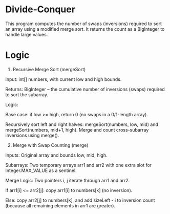 # Divide-Conquer
This program computes the number of swaps (inversions) required to sort an array using a modified merge sort. It returns the count as a BigInteger to handle large values.

# Logic
1. Recursive Merge Sort (mergeSort)

Input: int[] numbers, with current low and high bounds.

Returns: BigInteger – the cumulative number of inversions (swaps) required to sort the subarray.

Logic:

Base case: if low >= high, return 0 (no swaps in a 0/1-length array).

Recursively sort left and right halves: mergeSort(numbers, low, mid) and mergeSort(numbers, mid+1, high).
Merge and count cross-subarray inversions using merge().

2. Merge with Swap Counting (merge)

Inputs: Original array and bounds low, mid, high.

Subarrays:
Two temporary arrays arr1 and arr2 with one extra slot for Integer.MAX_VALUE as a sentinel.

Merge Logic:
Two pointers i, j iterate through arr1 and arr2.

If arr1[i] <= arr2[j]: copy arr1[i] to numbers[k] (no inversion).

Else: copy arr2[j] to numbers[k], and add sizeLeft - i to inversion count (because all remaining elements in arr1 are greater).
